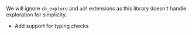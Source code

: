 
We will ignore `cb_explore` and `adf` extensions as this library doesn't handle exploration for simplicity. 

-  Add support for typing checks
